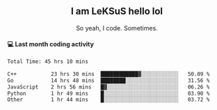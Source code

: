 <h2 align="center">I am LeKSuS hello lol</h2>
<p align="center">So yeah, I code. Sometimes.</p>

#### :computer: Last month coding activity
<!--START_SECTION:waka-->

```txt
Total Time: 45 hrs 10 mins

C++           23 hrs 30 mins  ████████████▓░░░░░░░░░░░░   50.09 %
Go            14 hrs 48 mins  ████████░░░░░░░░░░░░░░░░░   31.56 %
JavaScript    2 hrs 56 mins   █▓░░░░░░░░░░░░░░░░░░░░░░░   06.26 %
Python        1 hr 49 mins    █░░░░░░░░░░░░░░░░░░░░░░░░   03.90 %
Other         1 hr 44 mins    █░░░░░░░░░░░░░░░░░░░░░░░░   03.72 %
```

<!--END_SECTION:waka-->
